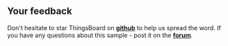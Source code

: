 ## Your feedback
 
Don't hesitate to star ThingsBoard on **[github](https://github.com/thingsboard/thingsboard)** to help us spread the word.
If you have any questions about this sample - post it on the **[forum](https://groups.google.com/forum/#!forum/thingsboard)**.
